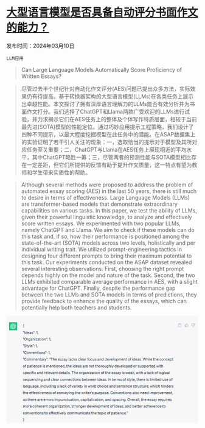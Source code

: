 # [大型语言模型是否具备自动评分书面作文的能力？](https://arxiv.org/abs/2403.06149)

发布时间：2024年03月10日

`LLM应用`

> Can Large Language Models Automatically Score Proficiency of Written Essays?

> 尽管过去半个世纪针对自动化作文评分(AES)问题已提出众多方法，实际效果仍有待提高。基于转换器架构的大型语言模型(LLMs)在各类任务上展示出卓越性能。本文探讨了拥有深厚语言理解力的LLMs能否有效分析并为书面作文打分。我们选择了ChatGPT和Llama两款广受欢迎的LLMs进行试验，并力求揭示它们在AES任务上的整体及个体写作特质层面，相较于当前最先进(SOTA)模型的性能定位。通过巧妙应用提示工程策略，我们设计了四种不同提示，以最大程度挖掘模型在此任务中的潜能。在ASAP数据集上的实验证明了若干引人关注的现象：一，选取恰当的提示对于模型及其所对应任务至关重要；二，ChatGPT与Llama在AES任务上展现相近的平均水平，其中ChatGPT略胜一筹；三，尽管两者的预测性能与SOTA模型相比存在一定差距，但它们所提供的反馈有助于提升作文质量，这一特点有望为教师和学生带来实质性的帮助。

> Although several methods were proposed to address the problem of automated essay scoring (AES) in the last 50 years, there is still much to desire in terms of effectiveness. Large Language Models (LLMs) are transformer-based models that demonstrate extraordinary capabilities on various tasks. In this paper, we test the ability of LLMs, given their powerful linguistic knowledge, to analyze and effectively score written essays. We experimented with two popular LLMs, namely ChatGPT and Llama. We aim to check if these models can do this task and, if so, how their performance is positioned among the state-of-the-art (SOTA) models across two levels, holistically and per individual writing trait. We utilized prompt-engineering tactics in designing four different prompts to bring their maximum potential to this task. Our experiments conducted on the ASAP dataset revealed several interesting observations. First, choosing the right prompt depends highly on the model and nature of the task. Second, the two LLMs exhibited comparable average performance in AES, with a slight advantage for ChatGPT. Finally, despite the performance gap between the two LLMs and SOTA models in terms of predictions, they provide feedback to enhance the quality of the essays, which can potentially help both teachers and students.

![大型语言模型是否具备自动评分书面作文的能力？](../../../paper_images/2403.06149/essay_17834_response_using_prompt_4_for_task7.png)